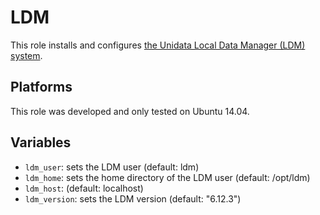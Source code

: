 LDM
===

This role installs and configures [the Unidata Local Data Manager (LDM)
system](http://www.unidata.ucar.edu/software/ldm/).


## Platforms

This role was developed and only tested on Ubuntu 14.04.


## Variables

* `ldm_user`: sets the LDM user (default: ldm)
* `ldm_home`: sets the home directory of the LDM user (default: /opt/ldm)
* `ldm_host`: (default: localhost)
* `ldm_version`: sets the LDM version (default: "6.12.3")
